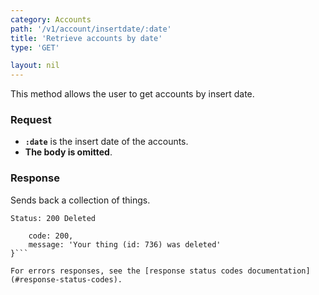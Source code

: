 ```yaml
---
category: Accounts
path: '/v1/account/insertdate/:date'
title: 'Retrieve accounts by date'
type: 'GET'

layout: nil
---
```


This method allows the user to get accounts by insert date.

### Request

* **`:date`** is the insert date of the accounts.
* **The body is omitted**.

### Response

Sends back a collection of things.

```Status: 200 Deleted```
```{
    code: 200,
    message: 'Your thing (id: 736) was deleted'
}```

For errors responses, see the [response status codes documentation](#response-status-codes).
